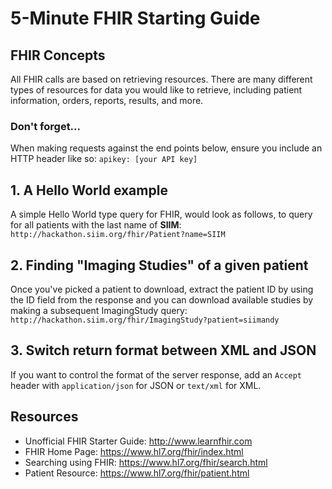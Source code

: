# 5-Minute FHIR Starting Guide

## FHIR Concepts
All FHIR calls are based on retrieving resources. There are many different types of resources for data you would like to retrieve, including patient information, orders, reports, results, and more.

### Don't forget...
When making requests against the end points below, ensure you include an HTTP header like so: 
`apikey: [your API key]`

## 1. A Hello World example
A simple Hello World type query for FHIR, would look as follows, to query for all patients with the last name of **SIIM**: 
``http://hackathon.siim.org/fhir/Patient?name=SIIM``

## 2. Finding "Imaging Studies" of a given patient
Once you've picked a patient to download, extract the patient ID by using the ID field from the response and you can download available studies by making a subsequent ImagingStudy query: 
```http://hackathon.siim.org/fhir/ImagingStudy?patient=siimandy```

## 3. Switch return format between XML and JSON
If you want to control the format of the server response, add an `Accept` header with `application/json` for JSON or `text/xml` for XML.


## Resources
* Unofficial FHIR Starter Guide: http://www.learnfhir.com
* FHIR Home Page: https://www.hl7.org/fhir/index.html
* Searching using FHIR: https://www.hl7.org/fhir/search.html
* Patient Resource: https://www.hl7.org/fhir/patient.html